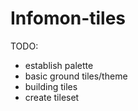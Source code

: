 # Infomon-tiles
TODO:
- establish palette
- basic ground tiles/theme
- building tiles
- create tileset